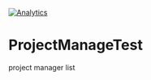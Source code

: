 [![Analytics](https://ga-beacon.appspot.com/G-JQ6GN3617D/ProjectManageTest/)](https://github.com/igrigorik/ga-beacon)

# ProjectManageTest
project manager list
